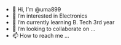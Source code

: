- 👋 Hi, I’m @uma899
- 👀 I’m interested in Electronics
- 🌱 I’m currently learning B. Tech 3rd year
- 💞️ I’m looking to collaborate on ...
- 📫 How to reach me ...


<!---
uma899/uma899 is a ✨ special ✨ repository because its `README.md` (this file) appears on your GitHub profile.
You can click the Preview link to take a look at your changes.
--->

